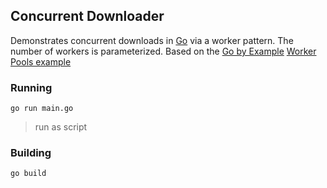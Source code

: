 ## Concurrent Downloader

Demonstrates concurrent downloads in [Go](https://golang.org/) via a worker pattern.  The number of
workers is parameterized.  Based on the [Go by Example](https://gobyexample.com) [Worker Pools example](https://gobyexample.com/worker-pools)

### Running

	go run main.go

> run as script

### Building

	go build